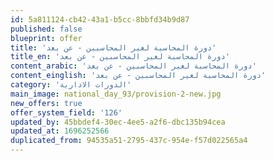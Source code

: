 ```yaml
---
id: 5a811124-cb42-43a1-b5cc-8bbfd34b9d87
published: false
blueprint: offer
title: 'دورة المحاسبة لغير المحاسبين - عن بعد'
title_en: 'دورة المحاسبة لغير المحاسبين - عن بعد'
content_arabic: 'دورة المحاسبة لغير المحاسبين - عن بعد'
content_einglish: 'دورة المحاسبة لغير المحاسبين - عن بعد'
category: 'الدورات الادارية'
main_image: national_day_93/provision-2-new.jpg
new_offers: true
offer_system_field: '126'
updated_by: 45bbdef4-30ec-4ee5-a2f6-dbc135b94cea
updated_at: 1696252566
duplicated_from: 94535a51-2795-437c-954e-f57d022565a4
---
```

